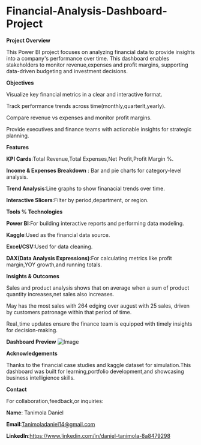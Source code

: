 # Financial-Analysis-Dashboard-Project

**Project Overview**

This Power BI project focuses on analyzing financial data to provide insights into a company's performance over time. This dashboard enables stakeholders to monitor revenue,expenses and profit margins, supporting data-driven budgeting and investment decisions.

**Objectives**

Visualize key financial metrics in a clear and interactive format.

Track performance trends across time(monthly,quarterlt,yearly).

Compare revenue vs expenses and monitor profit margins.

Provide executives and finance teams with actionable insights for strategic planning.

**Features**

**KPI Cards**:Total Revenue,Total Expenses,Net Profit,Profit Margin %.

**Income & Expenses Breakdown** : Bar and pie charts for category-level analysis.

**Trend Analysis**:Line graphs to show finanacial trends over time.

**Interactive Slicers**:Filter by period,department, or region.

**Tools % Technologies**

**Power BI**:For building interactive reports and performing data modeling.

**Kaggle**:Used as the financial data source.

**Excel/CSV**:Used for data cleaning.

**DAX(Data Analysis Expressions)**:For calculating metrics like profit margin,YOY growth,and running totals.

**Insights & Outcomes**

Sales and product analysis shows that on average when a sum of product quantity increases,net sales also increases.

May has the most sales with 264 edging over august with 25 sales, driven by customers patronage within that period of time.

Real_time updates ensure the finance team is equipped with timely insights for decision-making.

**Dashboard Preview**
![Image](https://github.com/user-attachments/assets/8424e08f-1d04-4927-ba24-4c4351c73c9b)

**Acknowledgements**

Thanks to the financial case studies and kaggle dataset for simulation.This dashboard was built for learning,portfolio development,and showcasing business intelligience skills.

**Contact**

For collaboration,feedback,or inquiries:

**Name**: Tanimola Daniel

**Email**:Tanimoladaniel14@gmail.com

**LinkedIn**:https://www.linkedin.com/in/daniel-tanimola-8a8479298
